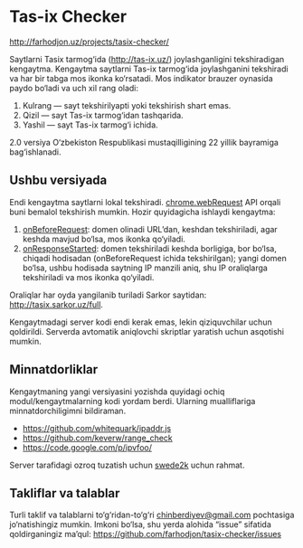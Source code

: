 Tas-ix Checker
=============

http://farhodjon.uz/projects/tasix-checker/

Saytlarni Tasix tarmog‘ida (http://tas-ix.uz/) joylashganligini tekshiradigan kengaytma. Kengaytma saytlarni Tas-ix tarmog‘ida joylashganini tekshiradi va har bir tabga mos ikonka ko‘rsatadi.
Mos indikator brauzer oynasida paydo bo‘ladi va uch xil rang oladi:
1. Kulrang — sayt tekshirilyapti yoki tekshirish shart emas.
2. Qizil — sayt Tas-ix tarmog‘idan tashqarida.
3. Yashil — sayt Tas-ix tarmog‘i ichida.

2.0 versiya O‘zbekiston Respublikasi mustaqilligining 22 yillik bayramiga bag‘ishlanadi.

## Ushbu versiyada

Endi kengaytma saytlarni lokal tekshiradi. [chrome.webRequest](http://developer.chrome.com/extensions/webRequest.html) API orqali buni bemalol tekshirish mumkin. Hozir quyidagicha ishlaydi kengaytma:

1. [onBeforeRequest](http://developer.chrome.com/extensions/webRequest.html#event-onBeforeRequest): domen olinadi URL’dan, keshdan tekshiriladi, agar keshda mavjud bo‘lsa, mos ikonka qo‘yiladi.
2. [onResponseStarted](http://developer.chrome.com/extensions/webRequest.html#event-onResponseStarted): domen tekshiriladi keshda borligiga, bor bo‘lsa, chiqadi hodisadan (onBeforeRequest ichida tekshirilgan); yangi domen bo‘lsa, ushbu hodisada saytning IP manzili aniq, shu IP oraliqlarga tekshiriladi va mos ikonka qo‘yiladi.

Oraliqlar har oyda yangilanib turiladi Sarkor saytidan: http://tasix.sarkor.uz/full.

Kengaytmadagi server kodi endi kerak emas, lekin qiziquvchilar uchun qoldirildi. Serverda avtomatik aniqlovchi skriptlar yaratish uchun asqotishi mumkin.

## Minnatdorliklar

Kengaytmaning yangi versiyasini yozishda quyidagi ochiq modul/kengaytmalarning kodi yordam berdi. Ularning mualliflariga minnatdorchiligimni bildiraman.

- https://github.com/whitequark/ipaddr.js
- https://github.com/keverw/range_check
- https://code.google.com/p/ipvfoo/

Server tarafidagi ozroq tuzatish uchun [swede2k](https://github.com/swede2k) uchun rahmat.

## Takliflar va talablar

Turli taklif va talablarni to‘g‘ridan-to‘g‘ri chinberdiyev@gmail.com pochtasiga jo‘natishingiz mumkin. Imkoni bo‘lsa, shu yerda alohida “issue” sifatida qoldirganingiz ma’qul: https://github.com/farhodjon/tasix-checker/issues